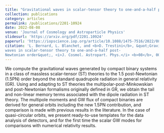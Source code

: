 ```yaml
---
title: "Gravitational waves in scalar-tensor theory to one-and-a-half post-Newtonian order"
collection: publications
category: articles
permalink: /publications/2201-10924
date: 2022-08-08
venue: 'Journal of Cosmology and Astroparticle Physics'
slidesurl: 'https://arxiv.org/pdf/2201.10924'
paperurl: 'https://iopscience.iop.org/article/10.1088/1475-7516/2022/08/008'
citation: 'L. Bernard, L. Blanchet, and <b>D. Trestini</b>, &quot;Gravitational
waves in scalar-tensor theory to one-and-a-half post-
Newtonian order&quot;, <i>J. Cosmol. Astropart. Phys.</i> <b>08</b>, 008 (2022), arXiv:2201.10924'
---
```

    
We compute the gravitational waves generated by compact binary systems in a class of massless scalar-tensor (ST) theories to the 1.5 post-Newtonian (1.5PN) order beyond the standard quadrupole radiation in general relativity (GR). Using and adapting to ST theories the multipolar-post-Minkowskian and post-Newtonian formalisms originally defined in GR, we obtain the tail and non-linear memory terms associated with the dipole radiation in ST theory. The multipole moments and GW flux of compact binaries are derived for general orbits including the new 1.5PN contribution, and comparison is made with previous results in the literature. In the case of quasi-circular orbits, we present ready-to-use templates for the data analysis of detectors, and for the first time the scalar GW modes for comparisons with numerical relativity results.
